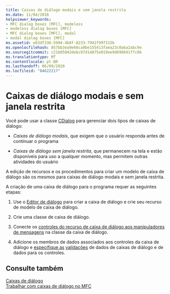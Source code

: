 ```yaml
---
title: Caixas de diálogo modais e sem janela restrita
ms.date: 11/04/2016
helpviewer_keywords:
- MFC dialog boxes [MFC], modeless
- modeless dialog boxes [MFC]
- MFC dialog boxes [MFC], modal
- modal dialog boxes [MFC]
ms.assetid: e83df336-5994-4b8f-8233-7942f997315b
ms.openlocfilehash: 857bb3ea9e66ca0be155413faea23c0aba2abc9e
ms.sourcegitcommit: c21b05042debc97d14875e019ee9d698691ffc0b
ms.translationtype: MT
ms.contentlocale: pt-BR
ms.lasthandoff: 06/09/2020
ms.locfileid: "84622217"
---
```

# <a name="modal-and-modeless-dialog-boxes"></a>Caixas de diálogo modais e sem janela restrita

Você pode usar a classe [CDialog](reference/cdialog-class.md) para gerenciar dois tipos de caixas de diálogo:

- *Caixas de diálogo modais*, que exigem que o usuário responda antes de continuar o programa

- *Caixas de diálogo sem janela restrita*, que permanecem na tela e estão disponíveis para uso a qualquer momento, mas permitem outras atividades do usuário

A edição de recursos e os procedimentos para criar um modelo de caixa de diálogo são os mesmos para caixas de diálogo modais e sem janela restrita.

A criação de uma caixa de diálogo para o programa requer as seguintes etapas:

1. Use o [Editor de diálogo](../windows/dialog-editor.md) para criar a caixa de diálogo e crie seu recurso de modelo de caixa de diálogo.

1. Crie uma classe de caixa de diálogo.

1. Conecte os [controles do recurso de caixa de diálogo aos manipuladores de mensagens](../windows/adding-event-handlers-for-dialog-box-controls.md) na classe da caixa de diálogo.

1. Adicione os membros de dados associados aos controles da caixa de diálogo e [especifique as](dialog-data-exchange.md) [validações](dialog-data-validation.md) de dados de caixas de diálogo e de dados para os controles.

## <a name="see-also"></a>Consulte também

[Caixas de diálogo](dialog-boxes.md)<br/>
[Trabalhar com caixas de diálogo no MFC](life-cycle-of-a-dialog-box.md)
